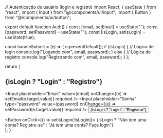 // Autenticação de usuário (login e registro)
import React, { useState } from "react";
import { Input } from "@/components/ui/input";
import { Button } from "@/components/ui/button";

export default function Auth() {
  const [email, setEmail] = useState("");
  const [password, setPassword] = useState("");
  const [isLogin, setIsLogin] = useState(true);

  const handleSubmit = (e) => {
    e.preventDefault();
    if (isLogin) {
      // Lógica de login
      console.log("Logando com", email, password);
    } else {
      // Lógica de registro
      console.log("Registrando com", email, password);
    }
  };

  return (
    <div className="auth-container">
      <h2>{isLogin ? "Login" : "Registro"}</h2>
      <form onSubmit={handleSubmit}>
        <Input 
          placeholder="Email" 
          value={email} 
          onChange={(e) => setEmail(e.target.value)} 
          required 
        />
        <Input 
          placeholder="Senha" 
          type="password" 
          value={password} 
          onChange={(e) => setPassword(e.target.value)} 
          required 
        />
        <Button type="submit">{isLogin ? "Login" : "Registrar"}</Button>
      </form>
      <Button onClick={() => setIsLogin(!isLogin)}>
        {isLogin ? "Não tem uma conta? Registre-se" : "Já tem uma conta? Faça login"}
      </Button>
    </div>
  );
}
